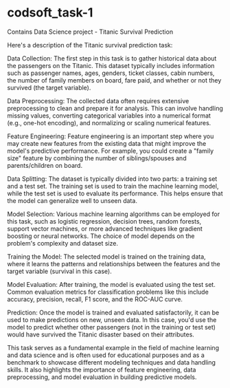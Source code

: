 # codsoft_task-1
Contains Data Science project - Titanic Survival Prediction

Here's a description of the Titanic survival prediction task:

Data Collection: The first step in this task is to gather historical data about the passengers on the Titanic. This dataset typically includes information such as passenger names, ages, genders, ticket classes, cabin numbers, the number of family members on board, fare paid, and whether or not they survived (the target variable).

Data Preprocessing: The collected data often requires extensive preprocessing to clean and prepare it for analysis. This can involve handling missing values, converting categorical variables into a numerical format (e.g., one-hot encoding), and normalizing or scaling numerical features.

Feature Engineering: Feature engineering is an important step where you may create new features from the existing data that might improve the model's predictive performance. For example, you could create a "family size" feature by combining the number of siblings/spouses and parents/children on board.

Data Splitting: The dataset is typically divided into two parts: a training set and a test set. The training set is used to train the machine learning model, while the test set is used to evaluate its performance. This helps ensure that the model can generalize well to unseen data.

Model Selection: Various machine learning algorithms can be employed for this task, such as logistic regression, decision trees, random forests, support vector machines, or more advanced techniques like gradient boosting or neural networks. The choice of model depends on the problem's complexity and dataset size.

Training the Model: The selected model is trained on the training data, where it learns the patterns and relationships between the features and the target variable (survival in this case).

Model Evaluation: After training, the model is evaluated using the test set. Common evaluation metrics for classification problems like this include accuracy, precision, recall, F1 score, and the ROC-AUC curve.

Prediction: Once the model is trained and evaluated satisfactorily, it can be used to make predictions on new, unseen data. In this case, you'd use the model to predict whether other passengers (not in the training or test set) would have survived the Titanic disaster based on their attributes.

This task serves as a fundamental example in the field of machine learning and data science and is often used for educational purposes and as a benchmark to showcase different modeling techniques and data handling skills. It also highlights the importance of feature engineering, data preprocessing, and model evaluation in building predictive models.






